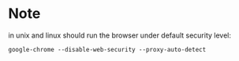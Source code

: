 # Note
in unix and linux should run the browser under default security level:

`google-chrome --disable-web-security --proxy-auto-detect`
